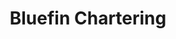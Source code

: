---
title: "Bluefin Chartering"
address: "Churchtown, Kilcar, Co. Donegal"
tel: "+353 (0)74 973 8495"
county: "Donegal"
category: "Diving"
type: "Content"
lat: "54.631507873535156"
lng: "-8.601153373718262"
---